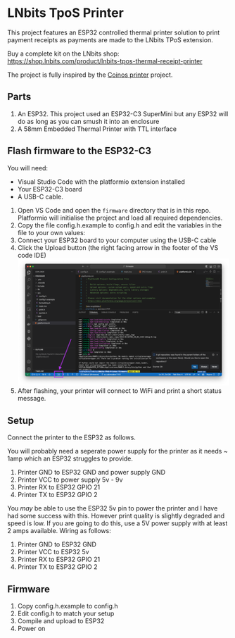 # LNbits TpoS Printer

This project features an ESP32 controlled thermal printer solution to print payment receipts as payments are made to the LNbits TPoS extension.

Buy a complete kit on the LNbits shop: https://shop.lnbits.com/product/lnbits-tpos-thermal-receipt-printer

The project is fully inspired by the [Coinos printer](https://github.com/coinos/coinos-printer) project.

## Parts

1. An ESP32. This project used an ESP32-C3 SuperMini but any ESP32 will do as long as you can smush it into an enclosure
1. A 58mm Embedded Thermal Printer with TTL interface

## Flash firmware to the ESP32-C3

You will need:

+ Visual Studio Code with the platformio extension installed
+ Your ESP32-C3 board
+ A USB-C cable.

1. Open VS Code and open the `firmware` directory that is in this repo. Platformio will initialise the project and load all required dependencies.
1. Copy the file config.h.example to config.h and edit the variables in the file to your own values:
1. Connect your ESP32 board to your computer using the USB-C cable
1. Click the Upload button (the right facing arrow in the footer of the VS code IDE)
![pio upload](pio-upload.png "pio upload")
1. After flashing, your printer will connect to WiFi and print a short status message.


## Setup

Connect the printer to the ESP32 as follows.

You will probably need a seperate power supply for the printer as it needs ~ 1amp which an ESP32 struggles to provide.

1. Printer GND to ESP32 GND and power supply GND
1. Printer VCC to power supply 5v - 9v
1. Printer RX to ESP32 GPIO 21
1. Printer TX to ESP32 GPIO 2

You *may* be able to use the ESP32 5v pin to power the printer and I have had some success with this. However print quality is slightly degraded and speed is low. If you are going to do this, use a 5V power supply with at least 2 amps available. Wiring as follows:

1. Printer GND to ESP32 GND
1. Printer VCC to ESP32 5v
1. Printer RX to ESP32 GPIO 21
1. Printer TX to ESP32 GPIO 2

## Firmware

1. Copy config.h.example to config.h
1. Edit config.h to match your setup
1. Compile and upload to ESP32
1. Power on